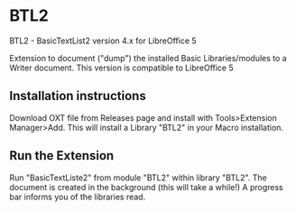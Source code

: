 # BTL2
BTL2 - BasicTextList2  version 4.x  for LibreOffice 5

Extension to document ("dump") the installed Basic Libraries/modules to a Writer document.
This version is compatible to LibreOffice 5

## Installation instructions 
Download OXT file from Releases page and install with Tools>Extension Manager>Add.
This will install a Library "BTL2" in your Macro installation.

## Run the Extension 
Run "BasicTextListe2" from module "BTL2" within library "BTL2".
The document is created in the background (this will take a while!)
A progress bar informs you of the libraries read.
